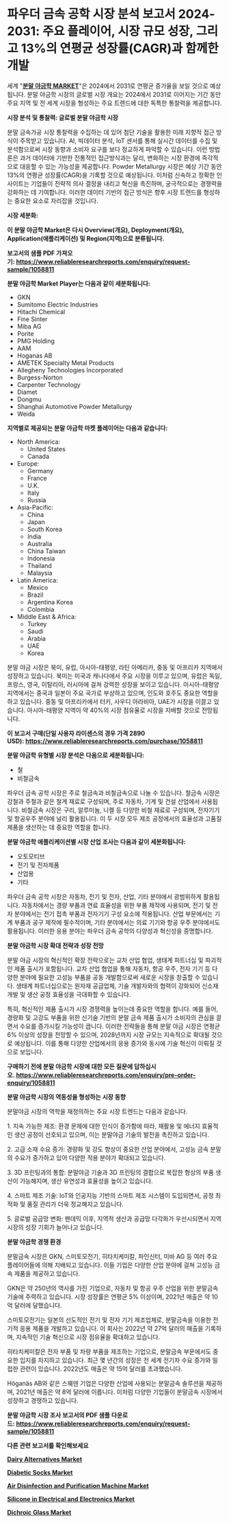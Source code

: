 <p><h1>파우더 금속 공학 시장 분석 보고서 2024-2031: 주요 플레이어, 시장 규모 성장, 그리고 13%의 연평균 성장률(CAGR)과 함께한 개발</h1></p><p>세계 "<strong><a href="https://www.reliableresearchreports.com/powder-metallurgy-r1058811?utm_campaign=106&utm_medium=8&utm_source=Github&utm_content=ia&utm_term=26122024&utm_id=powder-metallurgy">분말 야금학 MARKET</a></strong>"은 2024에서 2031로 연평균 증가율을 보일 것으로 예상됩니다. 분말 야금학 시장의 글로벌 시장 개요는 2024에서 2031로 이어지는 기간 동안 주요 지역 및 전 세계 시장을 형성하는 주요 트렌드에 대한 독특한 통찰력을 제공합니다.</p>
<p><strong>시장 분석 및 통찰력: 글로벌 분말 야금학 시장</strong></p>
<p><p>분말 금속가공 시장 통찰력을 수집하는 데 있어 첨단 기술을 활용한 미래 지향적 접근 방식이 주목받고 있습니다. AI, 빅데이터 분석, IoT 센서를 통해 실시간 데이터를 수집 및 분석함으로써 시장 동향과 소비자 요구를 보다 정교하게 파악할 수 있습니다. 이런 방법론은 과거 데이터에 기반한 전통적인 접근방식과는 달리, 변화하는 시장 환경에 즉각적으로 대응할 수 있는 가능성을 제공합니다. Powder Metallurgy 시장은 예상 기간 동안 13%의 연평균 성장률(CAGR)을 기록할 것으로 예상됩니다. 이처럼 신속하고 정확한 인사이트는 기업들이 전략적 의사 결정을 내리고 혁신을 촉진하며, 궁극적으로는 경쟁력을 강화하는 데 기여합니다. 이러한 데이터 기반의 접근 방식은 향후 시장 트렌드를 형성하는 중요한 요소로 자리잡을 것입니다.</p><a href="%7CAUTHORITHY_DOMAIN_URL%7C?utm_campaign=106&utm_medium=8&utm_source=Github&utm_content=ia&utm_term=26122024&utm_id=powder-metallurgy"></a></p>
<p><strong>시장 세분화:</strong></p>
<p><strong>이 분말 야금학 Market은 다시 Overview(개요), Deployment(개요), Application(애플리케이션) 및 Region(지역)으로 분류됩니다.</strong></p>
<p><strong>보고서의 샘플 PDF 가져오기:&nbsp;<a href="https://www.reliableresearchreports.com/enquiry/request-sample/1058811?utm_campaign=106&utm_medium=8&utm_source=Github&utm_content=ia&utm_term=26122024&utm_id=powder-metallurgy">https://www.reliableresearchreports.com/enquiry/request-sample/1058811</a></strong><strong></strong></p>
<p><strong>분말 야금학 Market Player는 다음과 같이 세분화됩니다:</strong></p>
<p><ul><li>GKN</li><li>Sumitomo Electric Industries</li><li>Hitachi Chemical</li><li>Fine Sinter</li><li>Miba AG</li><li>Porite</li><li>PMG Holding</li><li>AAM</li><li>Hoganas AB</li><li>AMETEK Specialty Metal Products</li><li>Allegheny Technologies Incorporated</li><li>Burgess-Norton</li><li>Carpenter Technology</li><li>Diamet</li><li>Dongmu</li><li>Shanghai Automotive Powder Metallurgy</li><li>Weida</li></ul></p>
<p><strong>지역별로 제공되는 분말 야금학 마켓 플레이어는 다음과 같습니다:</strong></p>
<p><ul>
    <li>
        North America:
        <ul>
            <li>United States</li>
            <li>Canada</li>
        </ul>
    </li>
    <li>
        Europe:
        <ul>
            <li>Germany</li>
            <li>France</li>
            <li>U.K.</li>
            <li>Italy</li>
            <li>Russia</li>
        </ul>
    </li>
    <li>
        Asia-Pacific:
        <ul>
            <li>China</li>
            <li>Japan</li>
            <li>South Korea</li>
            <li>India</li>
            <li>Australia</li>
            <li>China Taiwan</li>
            <li>Indonesia</li>
            <li>Thailand</li>
            <li>Malaysia</li>
        </ul>
    </li>
    <li>
        Latin America:
        <ul>
            <li>Mexico</li>
            <li>Brazil</li>
            <li>Argentina Korea</li>
            <li>Colombia</li>
        </ul>
    </li>
    <li>
        Middle East & Africa:
        <ul>
            <li>Turkey</li>
            <li>Saudi</li>
            <li>Arabia</li>
            <li>UAE</li>
            <li>Korea</li>
        </ul>
    </li>
    </ul></p>
<p><p>분말 야금 시장은 북미, 유럽, 아시아-태평양, 라틴 아메리카, 중동 및 아프리카 지역에서 성장하고 있습니다. 북미는 미국과 캐나다에서 주요 시장을 이루고 있으며, 유럽은 독일, 프랑스, 영국, 이탈리아, 러시아에 걸쳐 강력한 성장을 보이고 있습니다. 아시아-태평양 지역에서는 중국과 일본이 주요 국가로 부상하고 있으며, 인도와 호주도 중요한 역할을 하고 있습니다. 중동 및 아프리카에서 터키, 사우디 아라비아, UAE가 시장을 이끌고 있습니다. 아시아-태평양 지역이 약 40%의 시장 점유율로 시장을 지배할 것으로 전망됩니다.</p></p>
<p><strong>이 보고서 구매(단일 사용자 라이센스의 경우 가격 2890 USD):&nbsp;<a href="https://www.reliableresearchreports.com/purchase/1058811?utm_campaign=106&utm_medium=8&utm_source=Github&utm_content=ia&utm_term=26122024&utm_id=powder-metallurgy">https://www.reliableresearchreports.com/purchase/1058811</a></strong></p>
<p><strong>분말 야금학 유형별 시장 분석은 다음으로 세분화됩니다:</strong></p>
<p><ul><li>철</li><li>비철금속</li></ul></p>
<p><p>파우더 금속 공학 시장은 주로 철금속과 비철금속으로 나눌 수 있습니다. 철금속 시장은 강철과 주철과 같은 철계 재료로 구성되며, 주로 자동차, 기계 및 건설 산업에서 사용됩니다. 비철금속 시장은 구리, 알루미늄, 니켈 등 다양한 비철 재료로 구성되며, 전자기기 및 항공우주 분야에 널리 활용됩니다. 이 두 시장 모두 제조 공정에서의 효율성과 고품질 제품을 생산하는 데 중요한 역할을 합니다.</p></p>
<p><strong>분말 야금학 애플리케이션별 시장 산업 조사는 다음과 같이 세분화됩니다:</strong></p>
<p><ul><li>오토모티브</li><li>전기 및 전자제품</li><li>산업용</li><li>기타</li></ul></p>
<p><p>파우더 금속 공학 시장은 자동차, 전기 및 전자, 산업, 기타 분야에서 광범위하게 활용됩니다. 자동차에서는 경량 부품과 연료 효율성을 위한 부품 제작에 사용되며, 전기 및 전자 분야에서는 전기 접촉 부품과 전자기기 구성 요소에 적용됩니다. 산업 부문에서는 기계 부품과 공구 제작에 필수적이며, 기타 분야에서는 의료 기기와 항공 우주 분야에서도 활용됩니다. 이러한 응용 분야는 파우더 금속 공학의 다양성과 혁신성을 증명합니다.</p></p>
<p><strong>분말 야금학 시장 확대 전략과 성장 전망</strong></p>
<p><p>분말 야금 시장의 혁신적인 확장 전략으로는 교차 산업 협업, 생태계 파트너십 및 파괴적인 제품 출시가 포함됩니다. 교차 산업 협업을 통해 자동차, 항공 우주, 전자 기기 등 다양한 분야에 필요한 고성능 부품을 공동 개발함으로써 새로운 시장을 창출할 수 있습니다. 생태계 파트너십으로는 원자재 공급업체, 기술 개발자와의 협력이 강화되어 신소재 개발 및 생산 공정 효율성을 극대화할 수 있습니다. </p><p>특히, 혁신적인 제품 출시가 시장 경쟁력을 높이는데 중요한 역할을 합니다. 예를 들어, 경량화 및 고강도 부품을 위한 신기술 기반의 분말 금속 제품 출시가 소비자의 관심을 끌면서 수요를 증가시킬 가능성이 큽니다. 이러한 전략들을 통해 분말 야금 시장은 연평균 6% 이상의 성장을 전망할 수 있으며, 2028년까지 시장 규모는 지속적으로 확대될 것으로 예상됩니다. 이를 통해 다양한 산업에서의 응용 증가와 동시에 기술 혁신이 이뤄질 것으로 보입니다.</p></p>
<p><strong>구매하기 전에 분말 야금학 시장에 대한 모든 질문에 답하십시오.&nbsp;<a href="https://www.reliableresearchreports.com/enquiry/pre-order-enquiry/1058811?utm_campaign=106&utm_medium=8&utm_source=Github&utm_content=ia&utm_term=26122024&utm_id=powder-metallurgy">https://www.reliableresearchreports.com/enquiry/pre-order-enquiry/1058811</a></strong><strong></strong></p>
<p><strong>분말 야금학 시장의 역동성을 형성하는 시장 동향</strong></p>
<p><p>분말야금 시장의 역학을 재정의하는 주요 시장 트렌드는 다음과 같습니다.</p><p>1. 지속 가능한 제조: 환경 문제에 대한 인식이 증가함에 따라, 재활용 및 에너지 효율적인 생산 공정이 선호되고 있으며, 이는 분말야금 기술의 발전을 촉진하고 있습니다.</p><p>2. 고급 소재 수요 증가: 경량화 및 강도 향상이 중요한 산업 분야에서, 고성능 금속 분말의 수요가 증가하고 있어 다양한 적용 분야가 확대되고 있습니다.</p><p>3. 3D 프린팅과의 통합: 분말야금 기술과 3D 프린팅의 결합으로 복잡한 형상의 부품 생산이 가능해지며, 생산 유연성과 효율성을 높이고 있습니다.</p><p>4. 스마트 제조 기술: IoT와 인공지능 기반의 스마트 제조 시스템이 도입되면서, 공정 최적화 및 품질 관리가 더욱 정교해지고 있습니다.</p><p>5. 글로벌 공급망 변화: 팬데믹 이후, 지역적 생산과 공급망 다각화가 우선시되면서 지역 시장의 성장 기회가 늘어나고 있습니다.</p></p>
<p><strong>분말 야금학 경쟁 환경</strong></p>
<p><p>분말금속 시장은 GKN, 스미토모전기, 히타치케미칼, 파인신터, 미바 AG 등 여러 주요 플레이어들에 의해 지배되고 있습니다. 이들 기업은 다양한 산업 분야에 걸쳐 고성능 금속 제품을 제공하고 있습니다.</p><p>GKN은 약 250년의 역사를 가진 기업으로, 자동차 및 항공 우주 산업을 위한 분말금속 기술에 주력하고 있습니다. 시장 성장률은 연평균 5% 이상이며, 2021년 매출은 약 10억 달러에 달했습니다.</p><p>스미토모전기는 일본의 선도적인 전기 및 전자 기기 제조업체로, 분말금속을 이용한 전기적 응용 제품을 개발하고 있습니다. 이 회사는 2022년 약 27억 달러의 매출을 기록하며, 지속적인 기술 혁신으로 시장 점유율을 확대하고 있습니다.</p><p>히타치케미칼은 전자 부품 및 차량 부품을 제조하는 기업으로, 분말금속 부문에서도 중요한 입지를 차지하고 있습니다. 최근 몇 년간의 성장은 전 세계 전기차 수요 증가와 밀접한 관련이 있습니다. 2022년도 매출은 약 15억 달러를 초과했습니다.</p><p>Höganäs AB와 같은 스웨덴 기업은 다양한 산업에 사용되는 분말금속 솔루션을 제공하며, 2021년 매출은 약 8억 달러에 이릅니다. 이처럼 다양한 기업들이 분말금속 시장에서 성장하고 경쟁하고 있습니다.</p></p>
<p><strong>분말 야금학 시장 조사 보고서의 PDF 샘플 다운로드:&nbsp;<a href="https://www.reliableresearchreports.com/enquiry/request-sample/1058811?utm_campaign=106&utm_medium=8&utm_source=Github&utm_content=ia&utm_term=26122024&utm_id=powder-metallurgy">https://www.reliableresearchreports.com/enquiry/request-sample/1058811</a></strong></p>
<p><strong></strong></p>
<p><strong></strong></p>
<p><strong></strong></p>
<p><strong></strong></p>
<p><strong>다른 관련 보고서를 확인해보세요</strong></p>
<p><strong><p><a href="https://www.linkedin.com/pulse/detailed-dairy-alternatives-market-report-2024-2031-technology-hjlie?utm_campaign=106&utm_medium=8&utm_source=Github&utm_content=ia&utm_term=26122024&utm_id=powder-metallurgy">Dairy Alternatives Market</a></p><p><a href="https://www.linkedin.com/pulse/global-diabetic-socks-market-overview-2024-2031-key-growth-0x0cc?utm_campaign=106&utm_medium=8&utm_source=Github&utm_content=ia&utm_term=26122024&utm_id=powder-metallurgy">Diabetic Socks Market</a></p><p><a href="https://github.com/abbislposival/Market-Research-Report-List-1/blob/main/air-disinfection-and-purification-machine-market.md?utm_campaign=106&utm_medium=8&utm_source=Github&utm_content=ia&utm_term=26122024&utm_id=powder-metallurgy">Air Disinfection and Purification Machine Market</a></p><p><a href="https://github.com/DixieGrimes/Market-Research-Report-List-1/blob/main/silicone-in-electrical-and-electronics-market.md?utm_campaign=106&utm_medium=8&utm_source=Github&utm_content=ia&utm_term=26122024&utm_id=powder-metallurgy">Silicone in Electrical and Electronics Market</a></p><p><a href="https://www.linkedin.com/pulse/dichroic-glass-market-insights-revenue-forecast-88-cagr-from-pnene?utm_campaign=106&utm_medium=8&utm_source=Github&utm_content=ia&utm_term=26122024&utm_id=powder-metallurgy">Dichroic Glass Market</a></p></strong></p>